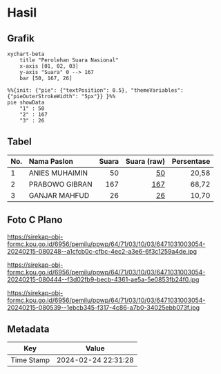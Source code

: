 # Hasil

## Grafik

```mermaid
xychart-beta
    title "Perolehan Suara Nasional"
    x-axis [01, 02, 03]
    y-axis "Suara" 0 --> 167
    bar [50, 167, 26]
```

```mermaid
%%{init: {"pie": {"textPosition": 0.5}, "themeVariables": {"pieOuterStrokeWidth": "5px"}} }%%
pie showData
    "1" : 50
    "2" : 167
    "3" : 26
```

## Tabel

| No. | Nama Paslon    | Suara | Suara (raw) | Persentase |
|:--- |:-------------- | -----:| -----------:| ----------:|
| 1   | ANIES MUHAIMIN | 50    | [50][p-1]   | 20,58      |
| 2   | PRABOWO GIBRAN | 167   | [167][p-2]  | 68,72      |
| 3   | GANJAR MAHFUD  | 26    | [26][p-3]   | 10,70      |


[p-1]: https://github.com/gigit-pemilu/pemilu-2024/blob/main/pilpres/hitung-suara/sub/64-kalimantan-timur/sub/71-kota-balikpapan/sub/03-balikpapan-utara/sub/1003-karang-joang/sub/054-tps/sub/paslon-1.txt
[p-2]: https://github.com/gigit-pemilu/pemilu-2024/blob/main/pilpres/hitung-suara/sub/64-kalimantan-timur/sub/71-kota-balikpapan/sub/03-balikpapan-utara/sub/1003-karang-joang/sub/054-tps/sub/paslon-2.txt
[p-3]: https://github.com/gigit-pemilu/pemilu-2024/blob/main/pilpres/hitung-suara/sub/64-kalimantan-timur/sub/71-kota-balikpapan/sub/03-balikpapan-utara/sub/1003-karang-joang/sub/054-tps/sub/paslon-3.txt

## Foto C Plano

https://sirekap-obj-formc.kpu.go.id/6956/pemilu/ppwp/64/71/03/10/03/6471031003054-20240215-080248--a1cfcb0c-cfbc-4ec2-a3e6-6f3c1259a4de.jpg

https://sirekap-obj-formc.kpu.go.id/6956/pemilu/ppwp/64/71/03/10/03/6471031003054-20240215-080444--f3d02fb9-becb-4361-ae5a-5e0853fb24f0.jpg

https://sirekap-obj-formc.kpu.go.id/6956/pemilu/ppwp/64/71/03/10/03/6471031003054-20240215-080539--1ebcb345-f317-4c86-a7b0-34025ebb073f.jpg


## Metadata

| Key        | Value               |
| ---------- | ------------------- |
| Time Stamp | 2024-02-24 22:31:28 |



